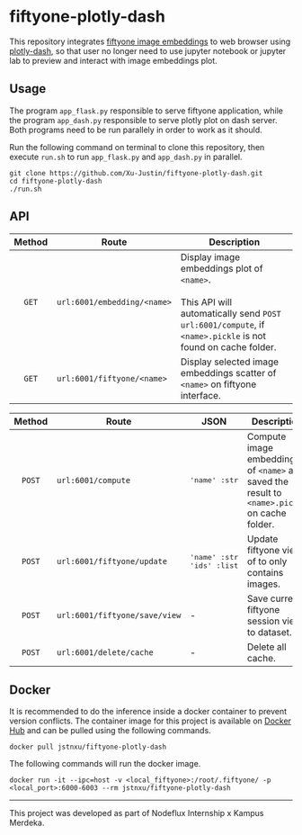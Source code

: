 # fiftyone-plotly-dash

This repository integrates [fiftyone image embeddings](https://voxel51.com/docs/fiftyone/tutorials/image_embeddings.html) to web browser using [plotly-dash](https://plotly.com/dash/), so that user no longer need to use jupyter notebook or jupyter lab to preview and interact with image embeddings plot.

## Usage

The program `app_flask.py` responsible to serve fiftyone application, while the program `app_dash.py` responsible to serve plotly plot on dash server. Both programs need to be run parallely in order to work as it should.

Run the following command on terminal to clone this repository, then execute `run.sh` to run `app_flask.py` and `app_dash.py` in parallel.

```
git clone https://github.com/Xu-Justin/fiftyone-plotly-dash.git
cd fiftyone-plotly-dash
./run.sh
```

## API

|   Method   |               Route               |                                                                                            Description                                                                                            |
|:----------:|-----------------------------------|---------------------------------------------------------------------------------------------------------------------------------------------------------------------------------------------------|
|   `GET`    | `url:6001/embedding/<name>`       | Display image embeddings plot of `<name>`. <br> <br> This API will automatically send `POST` `url:6001/compute`, if `<name>.pickle` is not found on cache folder.                                 |                   
|   `GET`    | `url:6001/fiftyone/<name>`        | Display selected image embeddings scatter of `<name>` on fiftyone interface.                            

|   Method   |               Route               |                                JSON                                |                                                                                               Description                                                                                               |
|:----------:|-----------------------------------|--------------------------------------------------------------------|---------------------------------------------------------------------------------------------------------------------------------------------------------------------------------------------------------|
|   `POST`   | `url:6001/compute`                | <pre>'name' :str</pre>                                             | Compute image embeddings of `<name>` and saved the result to `<name>.pickle` on cache folder.                                                                                                           |
|   `POST`   | `url:6001/fiftyone/update`        | <pre>'name' :str<br>'ids'  :list</pre>                             | Update fiftyone view of <name> to only contains <ids> images.                                                                                                                                           |
|   `POST`   | `url:6001/fiftyone/save/view`     | -                                                                  | Save current fiftyone session view to dataset.                                                                                                                                                          |
|   `POST`   | `url:6001/delete/cache`           | -                                                                  | Delete all cache.                                                                                                                                                                                       |


## Docker

It is recommended to do the inference inside a docker container to prevent version conflicts. The container image for this project is available on  [Docker Hub](https://hub.docker.com/repository/docker/jstnxu/fiftyone-plotly-dash) and can be pulled using the following commands.

```
docker pull jstnxu/fiftyone-plotly-dash
```

The following commands will run the docker image.
  
```
docker run -it --ipc=host -v <local_fiftyone>:/root/.fiftyone/ -p <local_port>:6000-6003 --rm jstnxu/fiftyone-plotly-dash
```

---
  
This project was developed as part of Nodeflux Internship x Kampus Merdeka.

